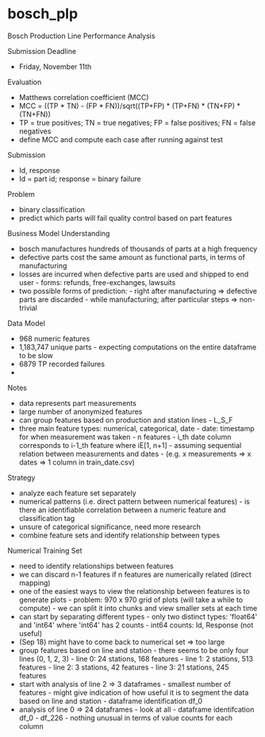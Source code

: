 # bosch_plp
Bosch Production Line Performance Analysis

Submission Deadline
- Friday, November 11th

Evaluation
- Matthews correlation coefficient (MCC)
- MCC = ((TP * TN) - (FP * FN))/sqrt((TP+FP) * (TP+FN) * (TN+FP) * (TN+FN))
- TP = true positives; TN = true negatives; FP = false positives; FN = false negatives
- define MCC and compute each case after running against test

Submission
- Id, response
- Id = part id; response = binary failure 

Problem
- binary classification
- predict which parts will fail quality control based on part features

Business Model Understanding
- bosch manufactures hundreds of thousands of parts at a high frequency
- defective parts cost the same amount as functional parts, in terms of manufacturing
- losses are incurred when defective parts are used and shipped to end user
        - forms: refunds, free-exchanges, lawsuits
- two possible forms of prediction:
        - right after manufacturing => defective parts are discarded
        - while manufacturing; after particular steps => non-trivial

Data Model
- 968 numeric features
- 1,183,747 unique parts
        - expecting computations on the entire dataframe to be slow
- 6879 TP recorded failures
- 

Notes
- data represents part measurements
- large number of anonymized features
- can group features based on production and station lines
        - L<prod line>_S<station line>_F<feature id>
- three main feature types: numerical, categorical, date
        - date: timestamp for when measurement was taken
        - n features
        - i_th date column corresponds to i-1_th feature where iE[1, n+1]
        - assuming sequential relation between measurements and dates
        - (e.g. x measurements => x dates => 1 column in train_date.csv)

Strategy
- analyze each feature set separately
- numerical patterns (i.e. direct pattern between numerical features)
        - is there an identifiable correlation between a numeric feature and classification tag
- unsure of categorical significance, need more research
- combine feature sets and identify relationship between types

Numerical Training Set
- need to identify relationships between features
- we can discard n-1 features if n features are numerically related (direct mapping)
- one of the easiest ways to view the relationship between features is to generate plots
        - problem: 970 x 970 grid of plots (will take a while to compute)
        - we can split it into chunks and view smaller sets at each time
- can start by separating different types
        - only two distinct types: 'float64' and 'int64' where 'int64' has 2 counts
        - int64 counts: Id, Response (not useful)
- (Sep 18) might have to come back to numerical set => too large
- group features based on line and station
        - there seems to be only four lines (0, 1, 2, 3)
        - line 0: 24 stations, 168 features
        - line 1: 2 stations, 513 features
        - line 2: 3 stations, 42 features
        - line 3: 21 stations, 245 features
- start with analysis of line 2 => 3 dataframes
        - smallest number of features
        - might give indication of how useful it is to segment the data based on line and station
        - dataframe identification df_0<station number>
- analysis of line 0 => 24 dataframes
        - look at all 
        - dataframe identifcation df_0<station number>
        - df_226
                - nothing unusual in terms of value counts for each column
